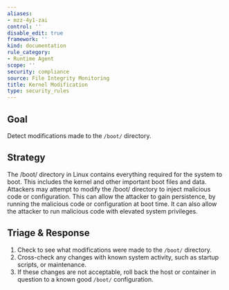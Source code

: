 ```yaml
---
aliases:
- mzz-4y1-zai
control: ''
disable_edit: true
framework: ''
kind: documentation
rule_category:
- Runtime Agent
scope: ''
security: compliance
source: File Integrity Monitoring
title: Kernel Modification
type: security_rules
---
```


## Goal
Detect modifications made to the `/boot/` directory.

## Strategy
The /boot/ directory in Linux contains everything required for the system to boot. This includes the kernel and other important boot files and data. Attackers may attempt to modify the /boot/ directory to inject malicious code or configuration. This can allow the attacker to gain persistence, by running the malicious code or configuration at boot time. It can also allow the attacker to run malicious code with elevated system privileges.

## Triage & Response
1. Check to see what modifications were made to the `/boot/` directory.
2. Cross-check any changes with known system activity, such as startup scripts, or maintenance.
3. If these changes are not acceptable, roll back the host or container in question to a known good `/boot/` configuration.
